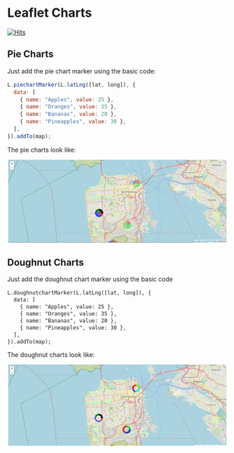 # Leaflet Charts

[![Hits](https://hits.seeyoufarm.com/api/count/incr/badge.svg?url=https%3A%2F%2Fgithub.com%2Fps428%2Fleaflet-piechart&count_bg=%2317DAED&title_bg=%23555555&icon=probot.svg&icon_color=%23E7E7E7&title=Views&edge_flat=false)](https://hits.seeyoufarm.com)

## Pie Charts

Just add the pie chart marker using the basic code:

```javascript
L.piechartMarker(L.latLng([lat, long]), {
  data: [
    { name: "Apples", value: 25 },
    { name: "Oranges", value: 35 },
    { name: "Bananas", value: 20 },
    { name: "Pineapples", value: 30 },
  ],
}).addTo(map);
```

The pie charts look like:
<p align="center">
    <img src="https://github.com/ps428/leaflet-piechart/blob/master/pieExample.png" width=500>
</p>

## Doughnut Charts

Just add the doughnut chart marker using the basic code

```
L.doughnutchartMarker(L.latLng([lat, long]), {
  data: [
    { name: "Apples", value: 25 },
    { name: "Oranges", value: 35 },
    { name: "Bananas", value: 20 },
    { name: "Pineapples", value: 30 },
  ],
}).addTo(map);
```

The doughnut charts look like:
<p align="center">
    <img src="https://github.com/ps428/leaflet-piechart/blob/master/doughnutExample.png" width=500>
</p>
